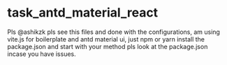 # task_antd_material_react
Pls @ashikzk pls see this files and done with the configurations, am using vite.js for boilerplate and antd material ui, just npm or yarn install the package.json and start with your method pls look at the package.json incase you have issues.
